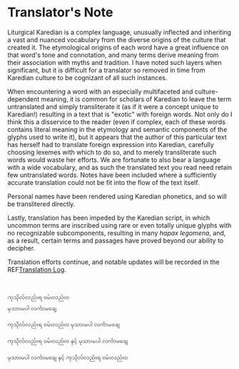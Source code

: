 # Translator's Note

Liturgical Karedian is a complex language, unusually inflected and inheriting a vast and nuanced vocabulary from the diverse origins of the culture that created it. The etymological origins of each word have a great influence on that word's tone and connotation, and many terms derive meaning from their association with myths and tradition. I have noted such layers when significant, but it is difficult for a translator so removed in time from Karedian culture to be cognizant of all such instances.

When encountering a word with an especially multifaceted and culture-dependent meaning, it is common for scholars of Karedian to leave the term untranslated and simply transliterate it (as if it were a concept unique to Karedian!) resulting in a text that is "exotic" with foreign words. Not only do I think this a disservice to the reader (even if complex, each of these words contains literal meaning in the etymology and semantic components of the glyphs used to write it), but it appears that the author of this particular text has herself had to translate foreign expression into Karedian, carefully choosing lexemes with which to do so, and to merely transliterate such words would waste her efforts. We are fortunate to also bear a language with a wide vocabulary, and as such the translated text you read need retain few untranslated words. Notes have been included where a sufficiently accurate translation could not be fit into the flow of the text itself.

Personal names have been rendered using Karedian phonetics, and so will be translitered directly.

Lastly, translation has been impeded by the Karedian script, in which uncommon terms are inscribed using rare or even totally unique glyphs with no recognizable subcomponents, resulting in many *hapax legomena*, and, as a result, certain terms and passages have proved beyond our ability to decipher.

Translation efforts continue, and notable updates will be recorded in the REF[Translation Log](translation-log).

<br />

<div class="choose-one-child karedian" style="font-size: smaller; opacity: 0.75">

ကုသိုလ်လည်းရ ဝမ်းလည်းဝ<br />
မုသားမပါ လင်္ကာမချေ

ကုသိုလ်လည်းရ ဝမ်းလည်းဝ မုသားမပါ လင်္ကာမချေ

ကုသိုလ်လည်းရ ဝမ်းလည်းဝ နှင့် မုသားမပါ လင်္ကာမချေ

မုသားမပါ လင်္ကာမချေ နှင့် ကုသိုလ်လည်းရ ဝမ်းလည်းဝ

</div>

